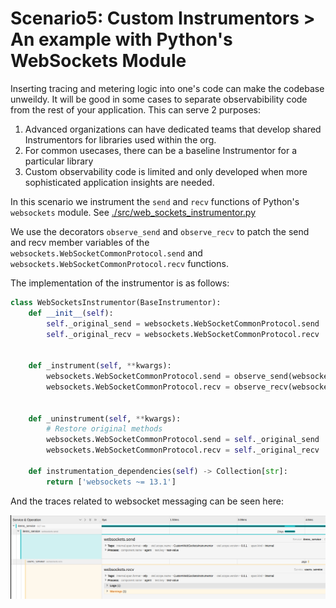 # Scenario5: Custom Instrumentors > An example with Python's WebSockets Module

Inserting tracing and metering logic into one's code can make the codebase unweildy. It will be good in some cases to separate observabibility code from the rest of your application. This can serve 2 purposes:

1. Advanced organizations can have dedicated teams that develop shared Instrumentors for libraries used within the org.
2. For common usecases, there can be a baseline Instrumentor for a particular library
3. Custom observability code is limited and only developed when more sophisticated application insights are needed.

In this scenario we instrument the `send` and `recv` functions of Python's `websockets` module. See [./src/web_sockets_instrumentor.py](./src/websockets_instrumentor.py)

We use the decorators `observe_send` and `observe_recv` to patch the send and recv member variables of the `websockets.WebSocketCommonProtocol.send` and `websockets.WebSocketCommonProtocol.recv` functions.

The implementation of the instrumentor is as follows:

```python
class WebSocketsInstrumentor(BaseInstrumentor):
    def __init__(self):
        self._original_send = websockets.WebSocketCommonProtocol.send
        self._original_recv = websockets.WebSocketCommonProtocol.recv


    def _instrument(self, **kwargs):
        websockets.WebSocketCommonProtocol.send = observe_send(websockets.WebSocketCommonProtocol.send)
        websockets.WebSocketCommonProtocol.recv = observe_recv(websockets.WebSocketCommonProtocol.recv)


    def _uninstrument(self, **kwargs):
        # Restore original methods
        websockets.WebSocketCommonProtocol.send = self._original_send
        websockets.WebSocketCommonProtocol.recv = self._original_recv

    def instrumentation_dependencies(self) -> Collection[str]:
        return ['websockets ~= 13.1']
```
And the traces related to websocket messaging can be seen here:

![](./_md_assets/websocket_custom_inst.png)



